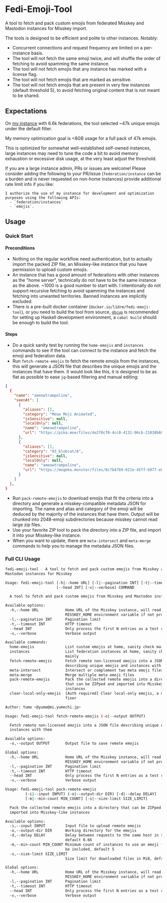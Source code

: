 # Fedi-Emoji-Tool

A tool to fetch and pack custom emojis from federated Misskey and Mastodon instances for Misskey import.

The tools is designed to be efficient and polite to other instances. Notably:

- Concurrent connections and request frequency are limited on a per-instance basis.
- The tool will not fetch the same emoji twice, and will shuffle the order of fetching to avoid spamming the same instance.
- The tool will not fetch emojis that any instance has marked with a license flag.
- The tool will not fetch emojis that are marked as sensitive.
- The tool will not fetch emojis that are present in very few instances (default threshold 5), to avoid fetching original content that is not meant to be shared.

## Expectations

On [my instance](https://mi.yumechi.jp) with 6.6k federations, the tool selected ~47k unique emojis under the default filter.

My memory optimization goal is <8GB usage for a full pack of 47k emojis.

This is optimized for somewhat well-established self-owned instances, large instances may need to tune the code a bit to avoid memory exhaustion or excessive disk usage, at the very least adjust the threshold. 

If you are a large instance admin, PRs or issues are welcome! 
Please consider adding the following to your PR/issue (`federation/instance` can be a burden and is never requested on non-home instances) provide additional rate limit info if you like:

```
I authorize the use of my instance for development and optimization purposes using the following APIs:
  - `federation/instances​`
  - `emojis`.
```

## Usage 

### Quick Start

#### Preconditions

- Nothing on the regular workflow need authentication, but to actually import the packed ZIP file, an Misskey-like instance that you have permission to upload custom emojis.
- An instance that has a good amount of federations with other instances as the "home server", technically do not have to be the same instance as the above. ~1000 is a good number to start with. I intentionally do not support recursive fetching to avoid spamming the instances and fetching into unwanted territories. Banned instances are implicitly excluded.
- There is a pre-built docker container (`docker.io/l1drm/fedi-emoji-tool`), or you need to build the tool from source, [`ghcup`](https://www.haskell.org/ghcup/#) is recommended for setting up Haskell development environment, a `cabal build` should be enough to build the tool.

#### Steps

- Do a quick sanity test by running the `home-emojis` and `instances` commands to see if the tool can connect to the instance and fetch the emoji and federation data.
- Run `fetch-remote-emojis` to fetch the remote emojis from the instances, this will generate a JSON file that describes the unique emojis and the instances that have them. It would look like this, it is designed to be as flat as possible to ease `jq`-based filtering and manual editing:

```json
{
  {
    "name": "ameowtrampoline",
    "seenAt": [
      {
        "aliases": [],
        "category": "Meow Moji Animated",
        "isSensitive": null,
        "localOnly": null,
        "name": "ameowtrampoline",
        "url": "https://pika.moe/files/de2f0cf0-4cc0-4131-96cb-21038b602452"
      },
      {
        "aliases": [],
        "category": "03_blobcat/A",
        "isSensitive": null,
        "localOnly": null,
        "name": "ameowtrampoline",
        "url": "https://mogeko.monster/files/8c7b4769-021e-45ff-b977-e8977e970d28"
      }
    ]
  },
}
```

- Run `pack-remote-emojis` to download emojis that fit the criteria into a directory and generate a misskey-compatible metadata JSON for importing. The name and alias and category of the emoji will be deduced by the majority of the instances that have them. Output will be chunked into 2048-emoji subdirectories because misskey cannot read large zip files.
- Use your favorite ZIP tool to pack the directory into a ZIP file, and import it into your Misskey-like instance.
- When you want to update, there are `meta-intersect` and `meta-merge` commands to help you to manage the metadata JSON files.

### Full CLI Usage

```bash
fedi-emoji-tool - A tool to fetch and pack custom emojis from Misskey and
Mastodon instances for Misskey

Usage: fedi-emoji-tool [-h|--home URL] [-l|--pagination INT] [-t|--timeout INT] 
                       [--head INT] [-v|--verbose] COMMAND

  A tool to fetch and pack custom emojis from Misskey and Mastodon instances

Available options:
  -h,--home URL            Home URL of the Misskey instance, will read
                           MISSKEY_HOME environment variable if not provided
  -l,--pagination INT      Pagination limit
  -t,--timeout INT         HTTP timeout
  --head INT               Only process the first N entries as a test run
  -v,--verbose             Verbose output

Available commands:
  home-emojis              List custom emojis at home, sanity check mainly
  instances                List federation instances at home, sanity check
                           mainly
  fetch-remote-emojis      Fetch remote non-licensed emojis into a JSON file
                           describing unique emojis and instances with them
  meta-intersect           Intersect or complement two meta emoji files
  meta-merge               Merge multiple meta emoji files
  pack-remote-emojis       Pack the collected remote emojis into a directory
                           that can be ZIPped and imported into Misskey-like
                           instances
  clear-local-only-emojis  [Auth required] Clear local-only emojis, a mistake
                           fixer

Author: Yume <@yume@mi.yumechi.jp>
```

```bash
Usage: fedi-emoji-tool fetch-remote-emojis (-o|--output OUTPUT)

  Fetch remote non-licensed emojis into a JSON file describing unique emojis and
  instances with them

Available options:
  -o,--output OUTPUT       Output file to save remote emojis

Global options:
  -h,--home URL            Home URL of the Misskey instance, will read
                           MISSKEY_HOME environment variable if not provided
  -l,--pagination INT      Pagination limit
  -t,--timeout INT         HTTP timeout
  --head INT               Only process the first N entries as a test run
  -v,--verbose             Verbose output
```

```bash
Usage: fedi-emoji-tool pack-remote-emojis 
         (-i|--input INPUT) (-o|--output-dir DIR) [-d|--delay DELAY] 
         [-m|--min-count MIN_COUNT] [-s|--size-limit SIZE_LIMIT]

  Pack the collected remote emojis into a directory that can be ZIPped and
  imported into Misskey-like instances

Available options:
  -i,--input INPUT         Input file to upload remote emojis
  -o,--output-dir DIR      Working directory for the emojis
  -d,--delay DELAY         Delay between requests to the same host in seconds,
                           default 0.66
  -m,--min-count MIN_COUNT Minimum count of instances to use an emoji for it to
                           be included, default 5
  -s,--size-limit SIZE_LIMIT
                           Size limit for downloaded files in MiB, default 32

Global options:
  -h,--home URL            Home URL of the Misskey instance, will read
                           MISSKEY_HOME environment variable if not provided
  -l,--pagination INT      Pagination limit
  -t,--timeout INT         HTTP timeout
  --head INT               Only process the first N entries as a test run
  -v,--verbose             Verbose output
```